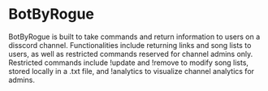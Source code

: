 # BotByRogue

BotByRogue is built to take commands and return information to users on a disscord channel. Functionalities include returning links and song lists to users, as well as restricted commands reserved for channel admins only. Restricted commands include !update and !remove to modify song lists, stored locally in a .txt file, and !analytics to visualize channel analytics for admins.
